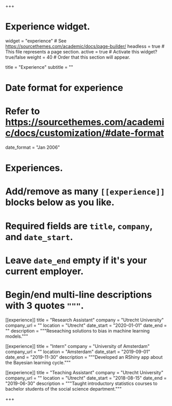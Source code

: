 +++
# Experience widget.
widget = "experience"  # See https://sourcethemes.com/academic/docs/page-builder/
headless = true  # This file represents a page section.
active = true  # Activate this widget? true/false
weight = 40  # Order that this section will appear.

title = "Experience"
subtitle = ""

# Date format for experience
#   Refer to https://sourcethemes.com/academic/docs/customization/#date-format
date_format = "Jan 2006"

# Experiences.
#   Add/remove as many `[[experience]]` blocks below as you like.
#   Required fields are `title`, `company`, and `date_start`.
#   Leave `date_end` empty if it's your current employer.
#   Begin/end multi-line descriptions with 3 quotes `"""`.
[[experience]]
  title = "Research Assistant"
  company = "Utrecht University"
  company_url = ""
  location = "Utrecht"
  date_start = "2020-01-01"
  date_end = ""
  description = """Reseaching solutions to bias in machine learning models."""

[[experience]]
  title = "Intern"
  company = "University of Amsterdam"
  company_url = ""
  location = "Amsterdam"
  date_start = "2019-09-01"
  date_end = "2019-11-30"
  description = """Developed an RShiny app about the Bayesian learning cycle."""

[[experience]]
  title = "Teaching Assistant"
  company = "Utrecht University"
  company_url = ""
  location = "Utrecht"
  date_start = "2018-08-15"
  date_end = "2019-06-30"
  description = """Taught introductory statistics courses to bachelor students of the social science department."""

+++
